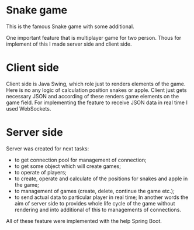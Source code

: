 # Snake game
This is the famous Snake game with some additional.

One important feature that is multiplayer game for two person. Thous for implement of this I made server side and client side. 

# Client side
Client side is Java Swing, which role just to renders elements of the game. Here is no any logic of calculation position snakes or apple. 
Client just gets necessary JSON and according of these renders game elements on the game field. 
For implementing the feature to receive JSON data in real time I used WebSockets.

# Server side
Server was created for next tasks:
  - to get connection pool for management of connection;
  - to get some object which will create games;
  - to operate of players;
  -  to create, operate and calculate of the positions for snakes and apple in the game;
  - to management of games (create, delete, continue the game etc.);
  - to send actual data to particular player in real time;
In another words the aim of server side to provides whole life cycle of the game without rendering and into additional of this to managements of connections.

All of these feature were implemented with the help Spring Boot.
